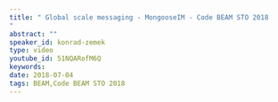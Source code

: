 ```yaml
---
title: " Global scale messaging - MongooseIM - Code BEAM STO 2018
"
abstract: ""
speaker_id: konrad-zemek
type: video
youtube_id: 51NQARofM6Q
keywords: 
date: 2018-07-04
tags: BEAM,Code BEAM STO 2018
---
```


